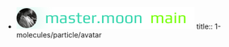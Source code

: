 - ![](https://raw.githubusercontent.com/cybercongress/prism/img-upload/components/1-molecules/pill/avatar.png)
  title:: 1-molecules/particle/avatar